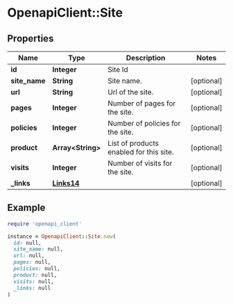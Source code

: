 # OpenapiClient::Site

## Properties

| Name | Type | Description | Notes |
| ---- | ---- | ----------- | ----- |
| **id** | **Integer** | Site Id |  |
| **site_name** | **String** | Site name. | [optional] |
| **url** | **String** | Url of the site. | [optional] |
| **pages** | **Integer** | Number of pages for the site. | [optional] |
| **policies** | **Integer** | Number of policies for the site. | [optional] |
| **product** | **Array&lt;String&gt;** | List of products enabled for this site. | [optional] |
| **visits** | **Integer** | Number of visits for the site. | [optional] |
| **_links** | [**Links14**](Links14.md) |  | [optional] |

## Example

```ruby
require 'openapi_client'

instance = OpenapiClient::Site.new(
  id: null,
  site_name: null,
  url: null,
  pages: null,
  policies: null,
  product: null,
  visits: null,
  _links: null
)
```

